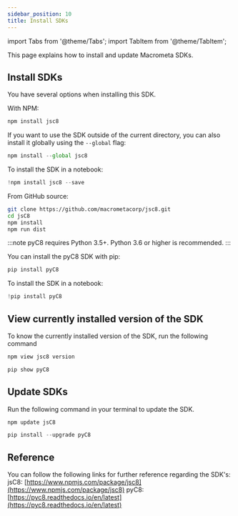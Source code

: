 ```yaml
---
sidebar_position: 10
title: Install SDKs
---
```


import Tabs from '@theme/Tabs';
import TabItem from '@theme/TabItem';

This page explains how to install and update Macrometa SDKs.

## Install SDKs

<Tabs groupId="operating-systems">
<TabItem value="js" label="Javascript">

You have several options when installing this SDK.

With NPM:

```js
npm install jsc8
```

If you want to use the SDK outside of the current directory, you can also install it globally using the `--global` flag:

```js
npm install --global jsc8
```

To install the SDK in a notebook:

```js
!npm install jsc8 --save
```

From GitHub source:

```bash
git clone https://github.com/macrometacorp/jsc8.git
cd jsC8
npm install
npm run dist
```

</TabItem>
<TabItem value="py" label="Python">

:::note
pyC8 requires Python 3.5+. Python 3.6 or higher is recommended.
:::

You can install the pyC8 SDK with pip:

```py
pip install pyC8
```

To install the SDK in a notebook:

```py
!pip install pyC8
```

</TabItem>
</Tabs>

## View currently installed version of the SDK

To know the currently installed version of the SDK, run the following command

<Tabs groupId="operating-systems">
<TabItem value="js" label="Javascript">

```js
npm view jsc8 version
```

</TabItem>
<TabItem value="py" label="Python">

```py
pip show pyC8
```

</TabItem>
</Tabs>

## Update SDKs

Run the following command in your terminal to update the SDK.

<Tabs groupId="operating-systems">
<TabItem value="js" label="Javascript">

```js
npm update jsC8
```

</TabItem>
<TabItem value="py" label="Python">

```py
pip install --upgrade pyC8
```

</TabItem>
</Tabs>

## Reference

You can follow the following links for further reference regarding the SDK's:
jsC8: [https://www.npmjs.com/package/jsc8](https://www.npmjs.com/package/jsc8)
pyC8: [https://pyc8.readthedocs.io/en/latest](https://pyc8.readthedocs.io/en/latest)
